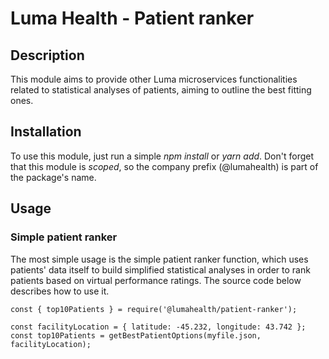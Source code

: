 # Luma Health - Patient ranker

## Description

This module aims to provide other Luma microservices functionalities related to statistical analyses of patients, aiming to outline the best fitting ones.

## Installation

To use this module, just run a simple *npm install* or *yarn add*. Don't forget that this module is *scoped*, so the company prefix (@lumahealth) is part of the package's name.

## Usage

### Simple patient ranker

The most simple usage is the simple patient ranker function, which uses patients' data itself to build simplified statistical analyses in order to rank patients based on virtual performance ratings. The source code below describes how to use it.

```
const { top10Patients } = require('@lumahealth/patient-ranker');

const facilityLocation = { latitude: -45.232, longitude: 43.742 };
const top10Patients = getBestPatientOptions(myfile.json, facilityLocation);
```
